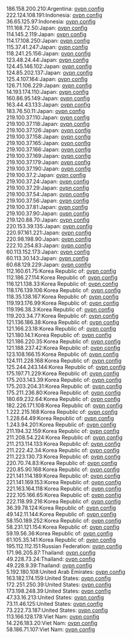 186.158.200.210:Argentina: [ovpn config](vpn/186_158_200_210.ovpn)  
222.124.108.191:Indonesia: [ovpn config](vpn/222_124_108_191.ovpn)  
36.65.125.97:Indonesia: [ovpn config](vpn/36_65_125_97.ovpn)  
111.168.72.50:Japan: [ovpn config](vpn/111_168_72_50.ovpn)  
114.145.2.119:Japan: [ovpn config](vpn/114_145_2_119.ovpn)  
114.17.108.250:Japan: [ovpn config](vpn/114_17_108_250.ovpn)  
115.37.41.247:Japan: [ovpn config](vpn/115_37_41_247.ovpn)  
118.241.25.156:Japan: [ovpn config](vpn/118_241_25_156.ovpn)  
123.48.24.44:Japan: [ovpn config](vpn/123_48_24_44.ovpn)  
124.45.146.102:Japan: [ovpn config](vpn/124_45_146_102.ovpn)  
124.85.202.137:Japan: [ovpn config](vpn/124_85_202_137.ovpn)  
125.4.107.164:Japan: [ovpn config](vpn/125_4_107_164.ovpn)  
126.71.106.229:Japan: [ovpn config](vpn/126_71_106_229.ovpn)  
14.193.174.110:Japan: [ovpn config](vpn/14_193_174_110.ovpn)  
160.86.95.149:Japan: [ovpn config](vpn/160_86_95_149.ovpn)  
163.44.43.133:Japan: [ovpn config](vpn/163_44_43_133.ovpn)  
183.76.50.11:Japan: [ovpn config](vpn/183_76_50_11.ovpn)  
219.100.37.110:Japan: [ovpn config](vpn/219_100_37_110.ovpn)  
219.100.37.118:Japan: [ovpn config](vpn/219_100_37_118.ovpn)  
219.100.37.126:Japan: [ovpn config](vpn/219_100_37_126.ovpn)  
219.100.37.158:Japan: [ovpn config](vpn/219_100_37_158.ovpn)  
219.100.37.165:Japan: [ovpn config](vpn/219_100_37_165.ovpn)  
219.100.37.166:Japan: [ovpn config](vpn/219_100_37_166.ovpn)  
219.100.37.169:Japan: [ovpn config](vpn/219_100_37_169.ovpn)  
219.100.37.179:Japan: [ovpn config](vpn/219_100_37_179.ovpn)  
219.100.37.190:Japan: [ovpn config](vpn/219_100_37_190.ovpn)  
219.100.37.2:Japan: [ovpn config](vpn/219_100_37_2.ovpn)  
219.100.37.24:Japan: [ovpn config](vpn/219_100_37_24.ovpn)  
219.100.37.29:Japan: [ovpn config](vpn/219_100_37_29.ovpn)  
219.100.37.54:Japan: [ovpn config](vpn/219_100_37_54.ovpn)  
219.100.37.56:Japan: [ovpn config](vpn/219_100_37_56.ovpn)  
219.100.37.81:Japan: [ovpn config](vpn/219_100_37_81.ovpn)  
219.100.37.90:Japan: [ovpn config](vpn/219_100_37_90.ovpn)  
219.120.88.70:Japan: [ovpn config](vpn/219_120_88_70.ovpn)  
220.153.39.135:Japan: [ovpn config](vpn/220_153_39_135.ovpn)  
220.97.161.221:Japan: [ovpn config](vpn/220_97_161_221.ovpn)  
220.98.198.90:Japan: [ovpn config](vpn/220_98_198_90.ovpn)  
222.10.254.83:Japan: [ovpn config](vpn/222_10_254_83.ovpn)  
60.113.152.173:Japan: [ovpn config](vpn/60_113_152_173.ovpn)  
60.113.30.143:Japan: [ovpn config](vpn/60_113_30_143.ovpn)  
60.68.129.229:Japan: [ovpn config](vpn/60_68_129_229.ovpn)  
112.160.61.75:Korea Republic of: [ovpn config](vpn/112_160_61_75.ovpn)  
112.186.27.114:Korea Republic of: [ovpn config](vpn/112_186_27_114.ovpn)  
116.121.138.33:Korea Republic of: [ovpn config](vpn/116_121_138_33.ovpn)  
118.176.139.106:Korea Republic of: [ovpn config](vpn/118_176_139_106.ovpn)  
118.35.138.167:Korea Republic of: [ovpn config](vpn/118_35_138_167.ovpn)  
119.193.176.99:Korea Republic of: [ovpn config](vpn/119_193_176_99.ovpn)  
119.196.38.3:Korea Republic of: [ovpn config](vpn/119_196_38_3.ovpn)  
119.203.34.77:Korea Republic of: [ovpn config](vpn/119_203_34_77.ovpn)  
121.136.186.38:Korea Republic of: [ovpn config](vpn/121_136_186_38.ovpn)  
121.166.23.18:Korea Republic of: [ovpn config](vpn/121_166_23_18.ovpn)  
121.180.14.1:Korea Republic of: [ovpn config](vpn/121_180_14_1.ovpn)  
121.186.220.35:Korea Republic of: [ovpn config](vpn/121_186_220_35.ovpn)  
121.188.237.42:Korea Republic of: [ovpn config](vpn/121_188_237_42.ovpn)  
123.108.166.15:Korea Republic of: [ovpn config](vpn/123_108_166_15.ovpn)  
124.111.228.168:Korea Republic of: [ovpn config](vpn/124_111_228_168.ovpn)  
125.244.243.144:Korea Republic of: [ovpn config](vpn/125_244_243_144.ovpn)  
175.197.71.229:Korea Republic of: [ovpn config](vpn/175_197_71_229.ovpn)  
175.203.143.39:Korea Republic of: [ovpn config](vpn/175_203_143_39.ovpn)  
175.203.204.31:Korea Republic of: [ovpn config](vpn/175_203_204_31.ovpn)  
175.211.236.80:Korea Republic of: [ovpn config](vpn/175_211_236_80.ovpn)  
180.69.232.64:Korea Republic of: [ovpn config](vpn/180_69_232_64.ovpn)  
182.226.171.108:Korea Republic of: [ovpn config](vpn/182_226_171_108.ovpn)  
1.222.215.168:Korea Republic of: [ovpn config](vpn/1_222_215_168.ovpn)  
1.228.64.49:Korea Republic of: [ovpn config](vpn/1_228_64_49.ovpn)  
1.243.94.201:Korea Republic of: [ovpn config](vpn/1_243_94_201.ovpn)  
211.194.32.159:Korea Republic of: [ovpn config](vpn/211_194_32_159.ovpn)  
211.208.54.224:Korea Republic of: [ovpn config](vpn/211_208_54_224.ovpn)  
211.213.114.133:Korea Republic of: [ovpn config](vpn/211_213_114_133.ovpn)  
211.222.42.34:Korea Republic of: [ovpn config](vpn/211_222_42_34.ovpn)  
211.223.130.73:Korea Republic of: [ovpn config](vpn/211_223_130_73.ovpn)  
220.70.74.83:Korea Republic of: [ovpn config](vpn/220_70_74_83.ovpn)  
220.85.90.168:Korea Republic of: [ovpn config](vpn/220_85_90_168.ovpn)  
221.141.114.189:Korea Republic of: [ovpn config](vpn/221_141_114_189.ovpn)  
221.141.169.153:Korea Republic of: [ovpn config](vpn/221_141_169_153.ovpn)  
221.163.164.118:Korea Republic of: [ovpn config](vpn/221_163_164_118.ovpn)  
222.105.166.65:Korea Republic of: [ovpn config](vpn/222_105_166_65.ovpn)  
222.118.99.216:Korea Republic of: [ovpn config](vpn/222_118_99_216.ovpn)  
36.39.78.124:Korea Republic of: [ovpn config](vpn/36_39_78_124.ovpn)  
49.142.11.144:Korea Republic of: [ovpn config](vpn/49_142_11_144.ovpn)  
58.150.189.252:Korea Republic of: [ovpn config](vpn/58_150_189_252.ovpn)  
58.231.121.154:Korea Republic of: [ovpn config](vpn/58_231_121_154.ovpn)  
59.19.56.36:Korea Republic of: [ovpn config](vpn/59_19_56_36.ovpn)  
61.105.35.141:Korea Republic of: [ovpn config](vpn/61_105_35_141.ovpn)  
195.112.112.151:Russian Federation: [ovpn config](vpn/195_112_112_151.ovpn)  
171.96.205.87:Thailand: [ovpn config](vpn/171_96_205_87.ovpn)  
49.228.73.24:Thailand: [ovpn config](vpn/49_228_73_24.ovpn)  
49.228.9.39:Thailand: [ovpn config](vpn/49_228_9_39.ovpn)  
5.192.180.108:United Arab Emirates: [ovpn config](vpn/5_192_180_108.ovpn)  
163.182.174.159:United States: [ovpn config](vpn/163_182_174_159.ovpn)  
172.251.250.39:United States: [ovpn config](vpn/172_251_250_39.ovpn)  
173.198.248.39:United States: [ovpn config](vpn/173_198_248_39.ovpn)  
47.33.16.213:United States: [ovpn config](vpn/47_33_16_213.ovpn)  
73.11.46.125:United States: [ovpn config](vpn/73_11_46_125.ovpn)  
73.222.73.187:United States: [ovpn config](vpn/73_222_73_187.ovpn)  
113.166.128.178:Viet Nam: [ovpn config](vpn/113_166_128_178.ovpn)  
14.226.183.20:Viet Nam: [ovpn config](vpn/14_226_183_20.ovpn)  
58.186.71.107:Viet Nam: [ovpn config](vpn/58_186_71_107.ovpn)  
